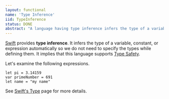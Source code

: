 ```yaml
---
layout: functional
name: 'Type Inference'
iid: TypeInference
status: DONE
abstract: "A language having type inference infers the type of a variable, constant, or expression automatically so we do not need to specify the types while defining them."
---
```


[Swift](/Swift) provides __type inference__. It infers the type of a variable, constant, or expression automatically so we do not need to specify 
the types while defining them. It implies that this language supports [Type Safety](/functional/TypeSafety).

Let's examine the following expressions.

```
let pi = 3.14159
var primeNumber = 691
let name = "my name"
```

See [Swift's Type](/Type) page for more details.
